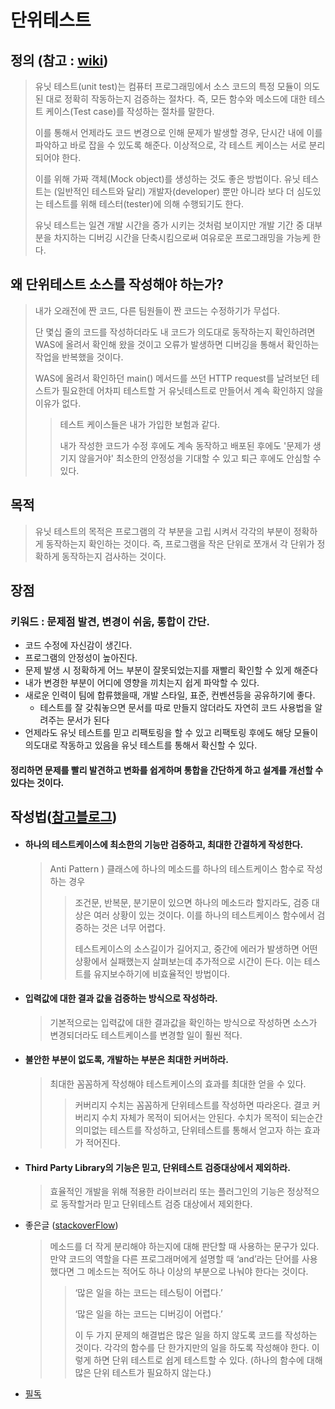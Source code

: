 # 단위테스트
## 정의 (참고 : [wiki](https://ko.wikipedia.org/wiki/%EC%9C%A0%EB%8B%9B_%ED%85%8C%EC%8A%A4%ED%8A%B8))
> 유닛 테스트(unit test)는 컴퓨터 프로그래밍에서 소스 코드의 특정 모듈이 의도된 대로 정확히 작동하는지 검증하는 절차다.
> 즉, 모든 함수와 메소드에 대한 테스트 케이스(Test case)를 작성하는 절차를 말한다.
> 
> 이를 통해서 언제라도 코드 변경으로 인해 문제가 발생할 경우, 단시간 내에 이를 파악하고 바로 잡을 수 있도록 해준다. 이상적으로, 각 테스트 케이스는 서로 분리되어야 한다. 
>
> 이를 위해 가짜 객체(Mock object)를 생성하는 것도 좋은 방법이다. 유닛 테스트는 (일반적인 테스트와 달리) 개발자(developer) 뿐만 아니라 보다 더 심도있는 테스트를 위해 테스터(tester)에 의해 수행되기도 한다.
>
> 유닛 테스트는 일견 개발 시간을 증가 시키는 것처럼 보이지만 개발 기간 중 대부분을 차지하는 디버깅 시간을 단축시킴으로써 여유로운 프로그래밍을 가능케 한다.

## 왜 단위테스트 소스를 작성해야 하는가?
> 내가 오래전에 짠 코드, 다른 팀원들이 짠 코드는 수정하기가 무섭다.
> 
> 단 몇십 줄의 코드를 작성하더라도 내 코드가 의도대로 동작하는지 확인하려면 WAS에 올려서 확인해 왔을 것이고 오류가 발생하면 디버깅을 통해서 확인하는 작업을 반복했을 것이다.
> 
> WAS에 올려서 확인하던 main() 메서드를 쓰던 HTTP request를 날려보던 테스트가 필요한데 어차피 테스트할 거 유닛테스트로 만들어서 계속 확인하지 않을 이유가 없다.
>> 테스트 케이스들은 내가 가입한 보험과 같다.
>>
>> 내가 작성한 코드가 수정 후에도 계속 동작하고 배포된 후에도 '문제가 생기지 않을거야' 최소한의 안정성을 기대할 수 있고 퇴근 후에도 안심할 수 있다.
> 

## 목적
> 유닛 테스트의 목적은 프로그램의 각 부분을 고립 시켜서 각각의 부분이 정확하게 동작하는지 확인하는 것이다. 즉, 프로그램을 작은 단위로 쪼개서 각 단위가 정확하게 동작하는지 검사하는 것이다.


## 장점
### 키워드 : 문제점 발견, 변경이 쉬움, 통합이 간단.
- 코드 수정에 자신감이 생긴다.
- 프로그램의 안정성이 높아진다.
- 문제 발생 시 정확하게 어느 부분이 잘못되었는지를 재빨리 확인할 수 있게 해준다
- 내가 변경한 부분이 어디에 영향을 끼치는지 쉽게 파악할 수 있다.
- 새로운 인력이 팀에 합류했을때, 개발 스타일, 표준, 컨벤션등을 공유하기에 좋다.
    - 테스트를 잘 갖춰놓으면 문서를 따로 만들지 않더라도 자연히 코드 사용법을 알려주는 문서가 된다
-  언제라도 유닛 테스트를 믿고 리팩토링을 할 수 있고 리팩토링 후에도 해당 모듈이 의도대로 작동하고 있음을 유닛 테스트를 통해서 확신할 수 있다.
#### 정리하면 문제를 빨리 발견하고 변화를 쉽게하며 통합을 간단하게 하고 설계를 개선할 수 있다는 것이다.

## 작성법([참고블로그](https://www.popit.kr/unit-test-%EB%8B%A8%EC%9C%84-%ED%85%8C%EC%8A%A4%ED%8A%B8-%EB%8F%84%EC%9E%85%ED%95%98%EA%B8%B0-2%ED%8E%B8/))
- #### 하나의 테스트케이스에 최소한의 기능만 검증하고, 최대한 간결하게 작성한다.
  > Anti Pattern ) 클래스에 하나의 메소드를 하나의 테스트케이스 함수로 작성하는 경우
  >> 조건문, 반복문, 분기문이 있으면 하나의 메소드라 할지라도, 검증 대상은 여러 상황이 있는 것이다. 이를 하나의 테스트케이스 함수에서 검증하는 것은 너무 어렵다.
  >>
  >> 테스트케이스의 소스길이가 길어지고, 중간에 에러가 발생하면 어떤 상황에서 실패했는지 살펴보는데 추가적으로 시간이 든다. 이는 테스트를 유지보수하기에 비효율적인 방법이다.
  > 
- #### 입력값에 대한 결과 값을 검증하는 방식으로 작성하라.
  > 기본적으로는 입력값에 대한 결과값을 확인하는 방식으로 작성하면 소스가 변경되더라도 테스트케이스를 변경할 일이 훨씬 적다.
- #### 불안한 부분이 없도록, 개발하는 부분은 최대한 커버하라.
  > 최대한 꼼꼼하게 작성해야 테스트케이스의 효과를 최대한 얻을 수 있다.
  >> 커버리지 수치는 꼼꼼하게 단위테스트를 작성하면 따라온다. 결코 커버리지 수치 자체가 목적이 되어서는 안된다. 수치가 목적이 되는순간 의미없는 테스트를 작성하고, 단위테스트를 통해서 얻고자 하는 효과가 적어진다.
- #### Third Party Library의 기능은 믿고, 단위테스트 검증대상에서 제외하라.
  > 효율적인 개발을 위해 적용한 라이브러리 또는 플러그인의 기능은 정상적으로 동작할거라 믿고 단위테스트 검증 대상에서 제외한다. 



- 좋은글 ([stackoverFlow](http://softwareengineering.stackexchange.com/questions/195989/is-it-ok-to-split-long-functions-and-methods-into-smaller-ones-even-though-they/195992#195992))
  > 메소드를 더 작게 분리해야 하는지에 대해 판단할 때 사용하는 문구가 있다.
  > 만약 코드의 역할을 다른 프로그래머에게 설명할 때 ‘and’라는 단어를 사용했다면 그 메소드는 적어도 하나 이상의 부분으로 나눠야 한다는 것이다.
  >>‘많은 일을 하는 코드는 테스팅이 어렵다.’
  >>
  >>‘많은 일을 하는 코드는 디버깅이 어렵다.’
  >>
  >> 이 두 가지 문제의 해결법은 많은 일을 하지 않도록 코드를 작성하는 것이다.
  >> 각각의 함수를 단 한가지만의 일을 하도록 작성해야 한다.
  >> 이렇게 하면 단위 테스트로 쉽게 테스트할 수 있다. (하나의 함수에 대해 많은 단위 테스트가 필요하지 않는다.)
  
- [필독](https://brunch.co.kr/@pubjinson/16)